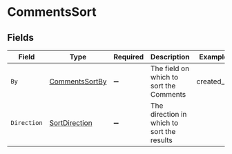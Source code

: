 # CommentsSort


## Fields

| Field                                                       | Type                                                        | Required                                                    | Description                                                 | Example                                                     |
| ----------------------------------------------------------- | ----------------------------------------------------------- | ----------------------------------------------------------- | ----------------------------------------------------------- | ----------------------------------------------------------- |
| `By`                                                        | [CommentsSortBy](../../Models/Components/CommentsSortBy.md) | :heavy_minus_sign:                                          | The field on which to sort the Comments                     | created_at                                                  |
| `Direction`                                                 | [SortDirection](../../Models/Components/SortDirection.md)   | :heavy_minus_sign:                                          | The direction in which to sort the results                  |                                                             |